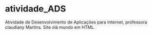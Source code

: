 # atividade_ADS
Atividade de Desenvolvimento de Aplicações para Internet, professora claudiany Martins. Site olá mundo em HTML.

